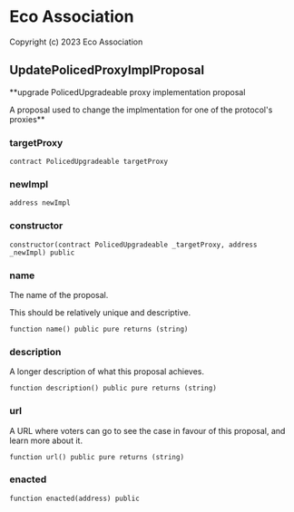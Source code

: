 # Eco Association

Copyright (c) 2023 Eco Association

## UpdatePolicedProxyImplProposal

**upgrade PolicedUpgradeable proxy implementation proposal

A proposal used to change the implmentation for one of the protocol's proxies**

### targetProxy

```solidity
contract PolicedUpgradeable targetProxy
```

### newImpl

```solidity
address newImpl
```

### constructor

```solidity
constructor(contract PolicedUpgradeable _targetProxy, address _newImpl) public
```

### name

The name of the proposal.

This should be relatively unique and descriptive.

```solidity
function name() public pure returns (string)
```

### description

A longer description of what this proposal achieves.

```solidity
function description() public pure returns (string)
```

### url

A URL where voters can go to see the case in favour of this proposal,
and learn more about it.

```solidity
function url() public pure returns (string)
```

### enacted

```solidity
function enacted(address) public
```

